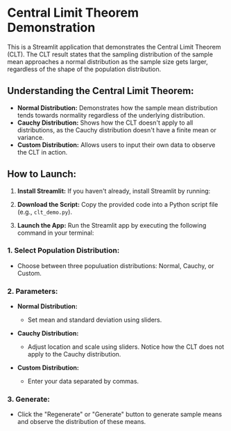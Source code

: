 # Central Limit Theorem Demonstration

This is a Streamlit application that demonstrates the Central Limit Theorem (CLT). The CLT result states that the sampling distribution of the sample mean approaches a normal distribution as the sample size gets larger, regardless of the shape of the population distribution.

## Understanding the Central Limit Theorem:

- **Normal Distribution:** Demonstrates how the sample mean distribution tends towards normality regardless of the underlying distribution.
- **Cauchy Distribution:** Shows how the CLT doesn't apply to all distributions, as the Cauchy distribution doesn't have a finite mean or variance. 
- **Custom Distribution:** Allows users to input their own data to observe the CLT in action.

## How to Launch:

1. **Install Streamlit:** If you haven't already, install Streamlit by running:

2. **Download the Script:** Copy the provided code into a Python script file (e.g., `clt_demo.py`).

3. **Launch the App:** Run the Streamlit app by executing the following command in your terminal:

### 1. Select Population Distribution:
- Choose between three populuation distributions: Normal, Cauchy, or Custom.

### 2. Parameters:
- **Normal Distribution:**
  - Set mean and standard deviation using sliders.

- **Cauchy Distribution:**
  - Adjust location and scale using sliders. Notice how the CLT does not apply to the Cauchy distribution.

- **Custom Distribution:**
  - Enter your data separated by commas.

### 3. Generate:
- Click the "Regenerate" or "Generate" button to generate sample means and observe the distribution of these means.

